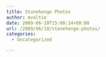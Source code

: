 ```yaml
---
title: Stonehenge Photos
author: mvaltie
date: 2009-06-10T15:08:14+00:00
url: /2009/06/10/stonehenge-photos/
categories:
  - Uncategorized

---
```

